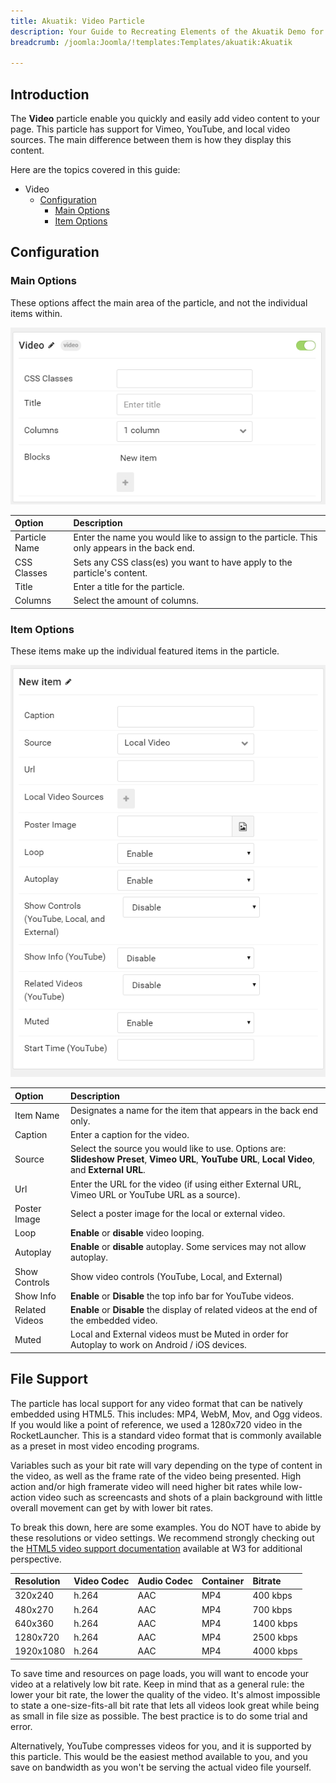 ```yaml
---
title: Akuatik: Video Particle
description: Your Guide to Recreating Elements of the Akuatik Demo for Joomla
breadcrumb: /joomla:Joomla/!templates:Templates/akuatik:Akuatik

---
```


## Introduction

The **Video** particle enable you quickly and easily add video content to your page. This particle has support for Vimeo, YouTube, and local video sources. The main difference between them is how they display this content.

Here are the topics covered in this guide:

* Video
    - [Configuration](#configuration)
        - [Main Options](#main-options)
        - [Item Options](#item-options)

## Configuration

### Main Options

These options affect the main area of the particle, and not the individual items within.

![](assets/particle_video2.png)

| Option        | Description                                                                                 |
| :-----        | :-----                                                                                      |
| Particle Name | Enter the name you would like to assign to the particle. This only appears in the back end. |
| CSS Classes   | Sets any CSS class(es) you want to have apply to the particle's content.                    |
| Title         | Enter a title for the particle.                                                             |
| Columns       | Select the amount of columns.                                                               |

### Item Options

These items make up the individual featured items in the particle.

![](assets/particle_video3.png)

| Option         | Description                                                                                                                                        |
| :-----         | :-----                                                                                                                                             |
| Item Name      | Designates a name for the item that appears in the back end only.                                                                                  |
| Caption        | Enter a caption for the video.                                                                                                                     |
| Source         | Select the source you would like to use. Options are: **Slideshow Preset**, **Vimeo URL**, **YouTube URL**, **Local Video**, and **External URL**. |
| Url            | Enter the URL for the video (if using either External URL, Vimeo URL or YouTube URL as a source).                                                  |
| Poster Image   | Select a poster image for the local or external video.                                                                                             |
| Loop           | **Enable** or **disable** video looping.                                                                                                           |
| Autoplay       | **Enable** or **disable** autoplay. Some services may not allow autoplay.                                                                          |
| Show Controls  | Show video controls (YouTube, Local, and External)                                                                                                 |
| Show Info      | **Enable** or **Disable** the top info bar for YouTube videos.                                                                                     |
| Related Videos | **Enable** or **Disable** the display of related videos at the end of the embedded video.                                                          |
| Muted          | Local and External videos must be Muted in order for Autoplay to work on Android / iOS devices.                                                    |

## File Support

The particle has local support for any video format that can be natively embedded using HTML5. This includes: MP4, WebM, Mov, and Ogg videos. If you would like a point of reference, we used a 1280x720 video in the RocketLauncher. This is a standard video format that is commonly available as a preset in most video encoding programs.

Variables such as your bit rate will vary depending on the type of content in the video, as well as the frame rate of the video being presented. High action and/or high framerate video will need higher bit rates while low-action video such as screencasts and shots of a plain background with little overall movement can get by with lower bit rates.

To break this down, here are some examples. You do NOT have to abide by these resolutions or video settings. We recommend strongly checking out the [HTML5 video support documentation](http://www.w3schools.com/html/html5_video.asp) available at W3 for additional perspective.

| Resolution | Video Codec | Audio Codec | Container | Bitrate   |
| :-----     | :-----      | :-----      | :-----    | :-----    |
| 320x240    | h.264       | AAC         | MP4       | 400 kbps  |
| 480x270    | h.264       | AAC         | MP4       | 700 kbps  |
| 640x360    | h.264       | AAC         | MP4       | 1400 kbps |
| 1280x720   | h.264       | AAC         | MP4       | 2500 kbps |
| 1920x1080  | h.264       | AAC         | MP4       | 4000 kbps |

To save time and resources on page loads, you will want to encode your video at a relatively low bit rate. Keep in mind that as a general rule: the lower your bit rate, the lower the quality of the video. It's almost impossible to state a one-size-fits-all bit rate that lets all videos look great while being as small in file size as possible. The best practice is to do some trial and error.

Alternatively, YouTube compresses videos for you, and it is supported by this particle. This would be the easiest method available to you, and you save on bandwidth as you won't be serving the actual video file yourself.
